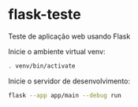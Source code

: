 # flask-teste
Teste de aplicação web usando Flask

Inicie o ambiente virtual venv: 

```bash
. venv/bin/activate
```

Inicie o servidor de desenvolvimento:

```bash
flask --app app/main --debug run
```

